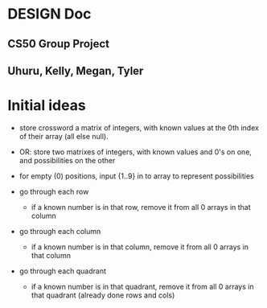 # DESIGN Doc
## CS50 Group Project 
## Uhuru, Kelly, Megan, Tyler

# Initial ideas

- store crossword a matrix of integers, with known values at the 0th index of their array (all else null). 
- OR: store two matrixes of integers, with known values and 0's on one, and possibilities on the other

- for empty (0) positions, input {1..9} in to array to represent possibilities
- go through each row 
	- if a known number is in that row, remove it from all 0 arrays in that column
- go through each column
	- if a known number is in that column, remove it from all 0 arrays in that column
- go through each quadrant
	- if a known number is in that quadrant, remove it from all 0 arrays in that quadrant (already done rows and cols)
